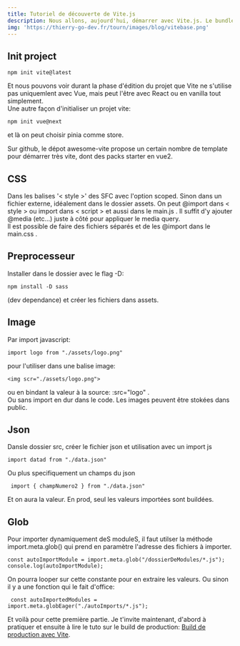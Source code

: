 ```yaml
---
title: Tutoriel de découverte de Vite.js
description: Nous allons, aujourd'hui, démarrer avec Vite.js. Le bundler créer par Evan You et qui à pour ambition de remplacer webpack et VueCLI.
img: 'https://thierry-go-dev.fr/tourn/images/blog/vitebase.png'
---
```

   
      
## Init project   
   
   
```bash[console]
npm init vite@latest
```      
   
Et nous pouvons voir durant la phase d'édition du projet que Vite ne s'utilise pas uniquemlent avec Vue, mais peut l'être avec React ou en vanilla tout simplement.   
Une autre façon d'initialiser un projet vite:
```bash[console]
npm init vue@next
```   
et là on peut choisir pinia comme store.

Sur github, le dépot awesome-vite propose un certain nombre de template pour démarrer très vite, dont des packs starter en vue2.   
  
  
## CSS   
   
Dans les balises '< style >' des SFC avec l'option scoped. Sinon dans un fichier externe, idéalement dans le dossier assets. On peut  @import dans < style > ou import dans < script > et aussi dans le main.js . Il suffit d'y ajouter @media (etc...) juste à côté pour appliquer le media query.   
Il est possible de faire des fichiers séparés et de les @import dans le main.css .   
   

## Preprocesseur   
   
Installer dans le dossier avec le flag -D:
```bash[console]
npm install -D sass
```   
(dev dependance) et créer les fichiers dans assets.   
   
## Image   
  
Par import javascript:
```js[main.js]
import logo from "./assets/logo.png"
```   
pour l'utiliser dans une balise image:
```html[App.vue]
<img scr="./assets/logo.png">
```   
ou en bindant la valeur à la source: :src="logo" .   
Ou sans import en dur dans le code. Les images peuvent être stokées dans public.   
   
## Json   
   
Dansle dossier src, créer le fichier json et utilisation avec un import js
```js[main.js]
import datad from "./data.json"
```   
Ou plus specifiquement un champs du json
```js[main.js]
 import { champNumero2 } from "./data.json"
```   
Et on aura la valeur. En prod, seul les valeurs importées sont buildées.   
   
## Glob   
   
Pour importer dynamiquement deS moduleS, il faut utilser la méthode import.meta.glob() qui prend en paramètre l'adresse des fichiers à importer.   
```js[main.js]
const autoImportModule = import.meta.glob("/dossierDeModules/*.js");
console.log(autoImportModule);
```
On pourra looper sur cette constante pour en extraire les valeurs. Ou sinon il y a une fonction qui le fait d'office:   
```js[main.js]
 const autoImportedModules = import.meta.globEager("./autoImports/*.js");
```   
Et voilà pour cette première partie. Je t'invite maintenant, d'abord à pratiquer et ensuite à lire le tuto sur le build de production: [Build de production avec Vite](/blog/tuto-vite-production).   
   






 



   

